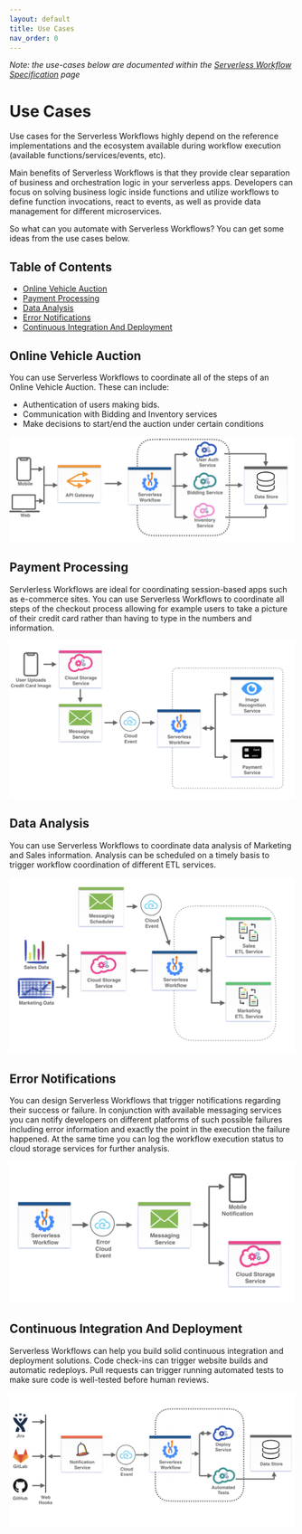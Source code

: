 ```yaml
---
layout: default
title: Use Cases
nav_order: 0
---
```

*Note: the use-cases below are documented within the [Serverless Workflow Specification](https://github.com/serverlessworkflow/specification/tree/master/usecases) page*

# Use Cases

Use cases for the Serverless Workflows highly depend on the reference implementations and the ecosystem available during workflow execution (available functions/services/events, etc).

Main benefits of Serverless Workflows is that they provide clear separation of business and orchestration logic in your serverless apps. Developers can focus on solving business logic inside functions and utilize workflows to define function invocations, react to events, as well as provide data management for different microservices.

So what can you automate with Serverless Workflows? You can get some ideas from the use cases below.

## Table of Contents

- [Online Vehicle Auction](#online-vehicle-auction)
- [Payment Processing](#payment-processing)
- [Data Analysis](#data-analysis)
- [Error Notifications](#error-notifications)
- [Continuous Integration And Deployment](#continuous-integration-and-deployment)

## Online Vehicle Auction

You can use Serverless Workflows to coordinate all of the steps of an Online Vehicle Auction. These can include:

- Authentication of users making bids.
- Communication with Bidding and Inventory services
- Make decisions to start/end the auction under certain conditions

<p align="center"><img src="https://github.com/serverlessworkflow/specification/raw/master/media/usecases/usecase-vehicle-auction.png"/></p>

## Payment Processing

Servlerless Workflows are ideal for coordinating session-based apps such as e-commerce sites. You can use Serverless Workflows to coordinate all steps of the checkout process allowing for example users to take a picture of their credit card rather than having to type in the numbers and information.

<p align="center"><img src="https://github.com/serverlessworkflow/specification/raw/master/media/usecases/usecase-app-payment.png"/></p>

## Data Analysis

You can use Serverless Workflows to coordinate data analysis of Marketing and Sales information. Analysis can be scheduled on a timely basis to trigger workflow coordination of different ETL services.

<p align="center"><img src="https://github.com/serverlessworkflow/specification/raw/master/media/usecases/usecase-data-analysis.png"/></p>

## Error Notifications

You can design Serverless Workflows that trigger notifications regarding their success or failure. In conjunction with available messaging services you can notify developers on different platforms of such possible failures including error information and exactly the point in the execution the failure happened. At the same time you can log the workflow execution status to cloud storage services for further analysis.

<p align="center"><img src="https://github.com/serverlessworkflow/specification/raw/master/media/usecases/usecase-error-notifications.png"/></p>

## Continuous Integration And Deployment

Serverless Workflows can help you build solid continuous integration and deployment solutions. Code check-ins can trigger website builds and automatic redeploys. Pull requests can trigger running automated tests to make sure code is well-tested before human reviews.

<p align="center"><img src="https://github.com/serverlessworkflow/specification/raw/master/media/usecases/usecase-continuous-integration.png"/></p>

